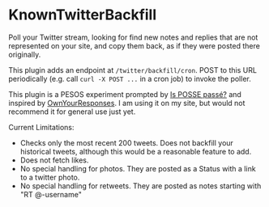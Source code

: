 # KnownTwitterBackfill

Poll your Twitter stream, looking for find new notes and replies that are not represented on your site, and copy them back, as if they were posted there originally.

This plugin adds an endpoint at `/twitter/backfill/cron`. POST to this URL periodically (e.g. call `curl -X POST ...` in a cron job) to invoke the poller.

This plugin is a PESOS experiment prompted by [Is POSSE passé?](https://groups.google.com/forum/#!topic/known-dev/_GGQpLHqdQI) and inspired by [OwnYourResponses](https://github.com/snarfed/ownyourresponses). I am using it on my site, but would not recommend it for general use just yet.

Current Limitations:
- Checks only the most recent 200 tweets. Does not backfill your historical tweets, although this would be a reasonable feature to add.
- Does not fetch likes.
- No special handling for photos. They are posted as a Status with a link to a twitter photo.
- No special handling for retweets. They are posted as notes starting with "RT @-username"
